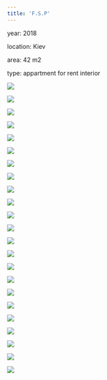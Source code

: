 ```yaml
---
title: 'F.S.P'
---
```


<div class="project-description">
<p>year: 2018</p>
<p>location: Kiev</p>
<p>area: 42 m2</p>
<p>type: appartment for rent interior</p>
</div>
<div class="clearfix"></div>
<div id="project-images" class="owl-carousel owl-theme" markdown="1">

![](FSP_1_1.jpg)

![](FSP_1_2.jpg)

![](FSP_1_3.jpg)

![](FSP_1_4.jpg)

![](FSP_1_5.jpg)

![](FSP_1_6.jpg)

![](FSP_1_7.jpg)

![](FSP_1_8.jpg)

![](FSP_1_9.jpg)

![](FSP_2_1.jpg)

![](FSP_2_2.jpg)

![](FSP_2_3.jpg)

![](FSP_2_4.jpg)

![](FSP_2_5.jpg)

![](FSP_2_6.jpg)

![](FSP_2_7.jpg)

![](FSP_4_1.jpg)

![](FSP_4_2.jpg)

![](FSP_4_3.jpg)

![](FSP_4_4.jpg)

![](FSP_4_5.jpg)

![](FSP_4_6.jpg)

![](FSP_5_1.jpg)

</div>